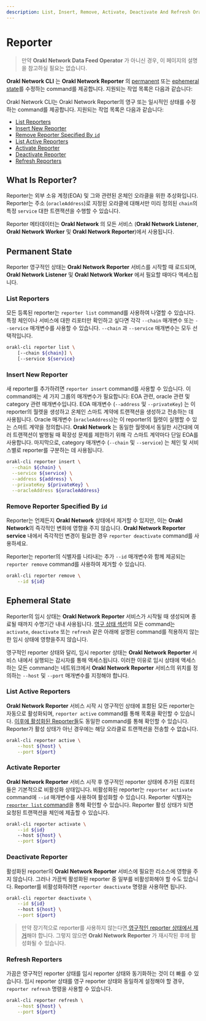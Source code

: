 ```yaml
---
description: List, Insert, Remove, Activate, Deactivate And Refresh Orakl Network Reporters
---
```


# Reporter

> 만약 **Orakl Network Data Feed Operator** 가 아니신 경우, 이 페이지의 설명을 참고하실 필요는 없습니다.

**Orakl Network CLI** 는 **Orakl Network Reporter** 의 [permanent](reporter.md#permanent-state) 또는 [ephemeral state](reporter.md#ephemeral-state)를 수정하는 command를 제공합니다. 지원되는 작업 목록은 다음과 같습니다:

Orakl Network CLI는 Orakl Network Reporter의 영구 또는 일시적인 상태를 수정하는 command를 제공합니다. 지원되는 작업 목록은 다음과 같습니다:

- [List Reporters](reporter.md#list-reporters)
- [Insert New Reporter](reporter.md#insert-new-reporter)
- [Remove Reporter Specified By `id`](reporter.md#remove-reporter-specified-by-id)
- [List Active Reporters](reporter.md#list-active-reporters)
- [Activate Reporter](reporter.md#activate-reporter)
- [Deactivate Reporter](reporter.md#deactivate-reporter)
- [Refresh Reporters](reporter.md#refresh-reporters)

## What Is Reporter?

Reporter는 외부 소유 계정(EOA) 및 그와 관련된 온체인 오라클을 위한 추상화입니다. Reporter는 주소 (`oracleAddress`)로 지정된 오라클에 대해서만 미리 정의된 `chain`의 특정 `service` 대한 트랜잭션을 수행할 수 있습니다.

Reporter 메타데이터는 **Orakl Network** 의 모든 서비스 (**Orakl Network Listener**, **Orakl Network Worker** 및 **Orakl Network Reporter**)에서 사용됩니다.

## Permanent State

Reporter 영구적인 상태는 **Orakl Network Reporter** 서비스를 시작할 때 로드되며, **Orakl Network Listener** 및 **Orakl Network Worker** 에서 필요할 때마다 액세스됩니다.

### List Reporters

모든 등록된 reporter는 `reporter list` command를 사용하여 나열할 수 있습니다. 특정 체인이나 서비스에 대한 리포터만 확인하고 싶다면 각각 `--chain` 매개변수 또는 `--service` 매개변수를 사용할 수 있습니다. `--chain` 과 `--service` 매개변수는 모두 선택적입니다.

```sh
orakl-cli reporter list \
    [--chain ${chain}] \
    [--service ${service}
```

### Insert New Reporter

새 reporter를 추가하려면 `reporter insert` command를 사용할 수 있습니다. 이 command에는 세 가지 그룹의 매개변수가 필요합니다: EOA 관련, oracle 관련 및 category 관련 매개변수입니다. EOA 매개변수 (`--address` 및 `--privateKey`) 는 이 reporter의 월렛을 생성하고 온체인 스마트 계약에 트랜잭션을 생성하고 전송하는 데 사용됩니다. Oracle 매개변수 (`oracleAddress`)는 이 reporter의 월렛이 실행할 수 있는 스마트 계약을 정의합니다. **Orakl Network** 는 동일한 월렛에서 동일한 시간대에 여러 트랜잭션이 발행될 때 확장성 문제를 제한하기 위해 각 스마트 계약마다 단일 EOA를 사용합니다. 마지막으로, category 매개변수 (`--chain` 및 `--service`) 는 체인 및 서비스별로 reporter를 구분하는 데 사용됩니다.

```sh
orakl-cli reporter insert \
  --chain ${chain} \
  --service ${service} \
  --address ${address} \
  --privateKey ${privateKey} \
  --oracleAddress ${oracleAddress}
```

### Remove Reporter Specified By `id`

Reporter는 언제든지 **Orakl Network** 상태에서 제거할 수 있지만, 이는 **Orakl Network**의 즉각적인 변화에 영향을 주지 않습니다. **Orakl Network Reporter service** 내에서 즉각적인 변경이 필요한 경우 `reporter deactivate` command를 사용하세요.

Reporter는 reporter의 식별자를 나타내는 추가 `--id` 매개변수와 함께 제공되는 `reporter remove` command를 사용하여 제거할 수 있습니다.

```sh
orakl-cli reporter remove \
    --id ${id}
```

## Ephemeral State

Reporter의 임시 상태는 **Orakl Network Reporter** 서비스가 시작될 때 생성되며 종료될 때까지 수명기간 내내 사용됩니다. [영구 상태 섹션](reporter.md#permanent-state)의 모든 command는 `activate`, `deactivate` 또는 `refresh` 같은 아래에 설명된 command를 적용하지 않는 한 임시 상태에 영향을주지 않습니다.

영구적인 reporter 상태와 달리, 임시 reporter 상태는 **Orakl Network Reporter** 서비스 내에서 실행되는 감시자를 통해 액세스됩니다. 이러한 이유로 임시 상태에 액세스하는 모든 command는 네트워크에서 **Orakl Network Reporter** 서비스의 위치를 정의하는 `--host` 및 `--port` 매개변수를 지정해야 합니다.

### List Active Reporters

**Orakl Network Reporter** 서비스 시작 시 영구적인 상태에 포함된 모든 reporter는 자동으로 활성화되며, `reporter active` command를 통해 목록을 확인할 수 있습니다. [이후에 활성화된 Reporter들](reporter.md#activate-reporter)도 동일한 command를 통해 확인할 수 있습니다. Reporter가 활성 상태가 아닌 경우에는 해당 오라클로 트랜잭션을 전송할 수 없습니다.

```sh
orakl-cli reporter active \
    --host ${host} \
    --port ${port}
```

### Activate Reporter

**Orakl Network Reporter** 서비스 시작 후 영구적인 reporter 상태에 추가된 리포터들은 기본적으로 비활성화 상태입니다. 비활성화된 reporter는 `reporter activate` command에 `--id` 매개변수를 사용하여 활성화할 수 있습니다. Reporter 식별자는 [`reporter list` command](reporter.md#list-reporters)을 통해 확인할 수 있습니다. Reporter 활성 상태가 되면 요청된 트랜잭션을 체인에 제출할 수 있습니다.

```sh
orakl-cli reporter activate \
    --id ${id}
    --host ${host} \
    --port ${port}
```

### Deactivate Reporter

활성화된 reporter의 **Orakl Network Reporter** 서비스에 필요한 리소스에 영향을 주지 않습니다. 그러나 가끔씩 활성화된 reporter 중 일부를 비활성화해야 할 수도 있습니다. Reporter를 비활성화하려면 `reporter deactivate` 명령을 사용하면 됩니다.&#x20;

```sh
orakl-cli reporter deactivate \
    --id ${id}
    --host ${host} \
    --port ${port}
```

> 만약 장기적으로 reporter를 사용하지 않는다면,[영구적인 reporter 상태에서 제거](reporter.md#remove-reporter-specified-by-id)해야 합니다. 그렇지 않으면 **Orakl Network Reporter** 가 재시작된 후에 활성화될 수 있습니다.

### Refresh Reporters

가끔은 영구적인 reporter 상태를 임시 reporter 상태와 동기화하는 것이 더 빠를 수 있습니다. 임시 reporter 상태를 영구 reporter 상태와 동일하게 설정해야 할 경우, `reporter refresh` 명령을 사용할 수 있습니다.

```sh
orakl-cli reporter refresh \
    --host ${host} \
    --port ${port}
```

